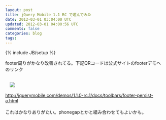```yaml
---
layout: post
title: jQuery Mobile 1.1 RC で遊んでみた
date: 2012-03-01 03:04:00 UTC
updated: 2012-03-01 04:00:56 UTC
comments: false
categories: blog
tags: 
---
```

{% include JB/setup %}

footer周りがかなり改善されてる。下記QRコードは公式サイトのfooterデモへのリンク<br /><br /><div class="separator" style="clear: both; text-align: left;"><a href="http://4.bp.blogspot.com/-yShQDHzRvkk/T07msWV2SeI/AAAAAAAAAvE/rE_fkP0YfCQ/s1600/img.gif" imageanchor="1" style="margin-left: 1em; margin-right: 1em;"><img border="0" src="http://4.bp.blogspot.com/-yShQDHzRvkk/T07msWV2SeI/AAAAAAAAAvE/rE_fkP0YfCQ/s1600/img.gif" /></a></div><br /><a href="http://jquerymobile.com/demos/1.1.0-rc.1/docs/toolbars/footer-persist-a.html">http://jquerymobile.com/demos/1.1.0-rc.1/docs/toolbars/footer-persist-a.html</a><br /><br />これはかなりありがたい。phonegapとかと組み合わせてもよいかも。